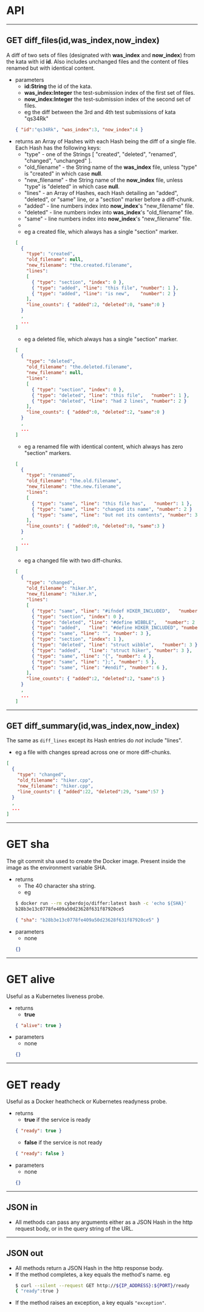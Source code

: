 # API

- - - -
## GET diff_files(id,was_index,now_index)
A diff of two sets of files (designated with **was_index** and **now_index**) from the kata with id **id**.
Also includes unchanged files and the content of files renamed but with identical content.
- parameters
  * **id:String** the id of the kata.
  * **was_index:Integer** the test-submission index of the first set of files.
  * **now_index:Integer** the test-submission index of the second set of files.
  * eg the diff between the 3rd and 4th test submissions of kata "qs34Rk"
  ```json
  { "id":"qs34Rk", "was_index":3, "now_index":4 }
  ```
- returns an Array of Hashes with each Hash being the diff of a single file. Each Hash has the following keys:
  * "type" - one of the Strings [ "created", "deleted", "renamed", "changed", "unchanged" ].
  * "old_filename" - the String name of the **was_index** file, unless "type" is "created" in which case **null**.
  * "new_filename" - the String name of the **now_index** file, unless "type" is "deleted" in which case **null**.
  * "lines" - an Array of Hashes, each Hash detailing an "added", "deleted", or "same" line, or
    a "section" marker before a diff-chunk.
  * "added" - line numbers index into **now_index**'s "new_filename" file.
  * "deleted" - line numbers index into **was_index**'s "old_filename" file.
  * "same" - line numbers index into **now_index**'s "new_filename" file.
  *
  * eg a created file, which always has a single "section" marker.
  ```json
  [
    {
      "type": "created",
      "old_filename": null,
      "new_filename": "the.created.filename",
      "lines":
      [
        { "type": "section", "index": 0 },              
        { "type": "added", "line": "this file", "number": 1 },
        { "type": "added", "line": "is new",    "number": 2 }
      ],
      "line_counts": { "added":2, "deleted":0, "same":0 }
    }
    ,
    ...
  ]
  ```
  * eg a deleted file, which always has a single "section" marker.
  ```json
  [
    {
      "type": "deleted",
      "old_filename": "the.deleted.filename",
      "new_filename": null,
      "lines":
      [
        { "type": "section", "index": 0 },      
        { "type": "deleted", "line": "this file",   "number": 1 },
        { "type": "deleted", "line": "had 2 lines", "number": 2 }
      ],
      "line_counts": { "added":0, "deleted":2, "same":0 }
    }
    ,
    ...
  ]
  ```
  * eg a renamed file with identical content, which always has zero "section" markers.
  ```json
  [
    {
      "type": "renamed",
      "old_filename": "the.old.filename",
      "new_filename": "the.new.filename",
      "lines":
      [
        { "type": "same", "line": "this file has",   "number": 1 },
        { "type": "same", "line": "changed its name", "number": 2 }
        { "type": "same", "line": "but not its contents", "number": 3 }
      ],
      "line_counts": { "added":0, "deleted":0, "same":3 }
    }
    ,
    ...
  ]
  ```
  * eg a changed file with two diff-chunks.
  ```json
  [
    {
      "type": "changed",
      "old_filename": "hiker.h",
      "new_filename": "hiker.h",
      "lines":
      [
        { "type": "same", "line": "#ifndef HIKER_INCLUDED",   "number": 1 },
        { "type": "section", "index": 0 },              
        { "type": "deleted", "line": "#define WIBBLE",   "number": 2 },
        { "type": "added",   "line": "#define HIKER_INCLUDED", "number": 2 },
        { "type": "same", "line": "", "number": 3 },
        { "type": "section", "index": 1 },              
        { "type": "deleted", "line": "struct wibble",   "number": 3 },
        { "type": "added",   "line": "struct hiker", "number": 3 },
        { "type": "same", "line": "{", "number": 4 },        
        { "type": "same", "line": "};", "number": 5 },        
        { "type": "same", "line": "#endif", "number": 6 },        
      ],
      "line_counts": { "added":2, "deleted":2, "same":5 }
    }
    ,
    ...
  ]
  ```

- - - -
## GET diff_summary(id,was_index,now_index)
The same as `diff_lines` except its Hash entries do *not* include "lines".
* eg a file with changes spread across one or more diff-chunks.
```json
[
  {
    "type": "changed",
    "old_filename": "hiker.cpp",
    "new_filename": "hiker.cpp",
    "line_counts": { "added":22, "deleted":29, "same":57 }
  }
  ,
  ...
]
```


- - - -
# GET sha
The git commit sha used to create the Docker image.
Present inside the image as the environment variable SHA.
- returns
  * The 40 character sha string.
  * eg
  ```bash
  $ docker run --rm cyberdojo/differ:latest bash -c 'echo ${SHA}'
  b28b3e13c0778fe409a50d23628f631f87920ce5
  ```
  ```json
  { "sha": "b28b3e13c0778fe409a50d23628f631f87920ce5" }
  ```
- parameters
  * none
  ```json
  {}
  ```

- - - -
# GET alive
Useful as a Kubernetes liveness probe.
- returns
  * **true**
  ```json
  { "alive": true }
  ```
- parameters
  * none
  ```json
  {}
  ```

- - - -
# GET ready
Useful as a Docker heathcheck or Kubernetes readyness probe.
- returns
  * **true** if the service is ready
  ```json
  { "ready": true }
  ```
  * **false** if the service is not ready
  ```json
  { "ready": false }
  ```
- parameters
  * none
  ```json
  {}
  ```

- - - -
## JSON in
- All methods can pass any arguments either as a JSON Hash in the http request body,
  or in the query string of the URL.

- - - -
## JSON out      
- All methods return a JSON Hash in the http response body.
- If the method completes, a key equals the method's name. eg
  ```bash
  $ curl --silent --request GET http://${IP_ADDRESS}:${PORT}/ready
  { "ready":true }
  ```
- If the method raises an exception, a key equals `"exception"`.
